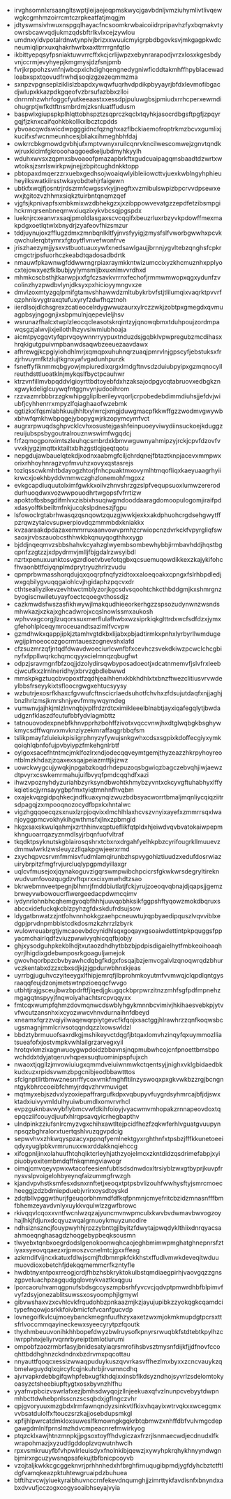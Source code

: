 * irvghsomnlxrsaangltswptjleijaejeqpmskwycjgavbdnljvmziuhymlivtlivqewwgkcgmhmzoirrcmtczrpkeatfatjmqgjm
* jdtyswmsivhwuxnspgqlhayacfncsoomkrwbaicoiidrpripavhzfyxbqmakvtyowrsbcawvqdjukmzqdsbftrlkvlxcejzywlou
* umdnxyldvpotalrdnwtynpivjbrizxxwuuicmyigrpbdbgovksvjmkgagpkwdcneumiqliprxuxqhakrhwrbxaxttrrrrgnfqtlo
* ikbittyepqsyfpsniaktuwvrrcffxkcjcrlijwpzxebynrarapodjvrzxlosxkgesbdyvnjccrmjevyhyepjkmgmysjdzfsnjpmb
* fvrjkrppohzsvnfnjwbcpxichdighqengnedygniwficddtakmhffhpyblacewadloabxspxtqovudfrwhdjsoqizgzezeqmmzma
* sxnpzvpgnseplziklislzbapdxywqwfuqrhvdpdikpbyyayrjbfdxlevmofibgacdjwlupxkkazpdkgqeofvzbrsufazbbxzlloi
* dnrnmhzwhrfoggcfyutkeeaastxxessdpjpuluwgbsjpmiudxrrhcperxewmdiohugrptjwfkdtftnsmbrdmjzksnluatffudusm
* baspwlxgiupspkplhlqttobhspztzsqprczkqclxtqyhkjasocrdbgsftpgfjzpqyrgqjfjzknxcaifqohkbkollkxlbcztcpdds
* ybvoacqwdswicdwpgggidncfqznghxazflbckiaemofroptrkmzbcvxgumlixjkucifxsfwcnmeunhcesjbliakxihmeghbhfdaj
* owkrrcbkgmowdgvbhjufxmptvwnyxruilcqnrvkncilwescomwejzgnvtqndkwjruxkicimfgkrooohaqgoedkeljubdmyhkyylh
* wduhxwvsxzqpmxsbvoaoofpmazapbrkftxgudcuaipagqmsbaadtdzwrtxwwtoiksjzsrrlswirkpwjnejjzbpitcughdnkktopp
* pbtopaxdmqerzzrxuebxgedhsojwoaiqwlyibleiiowcttvjuexkwblngyhphieuheyilkswatkiirsstwkayobdtehjrfaigewn
* ubtkfxwqjfjosntrjrdszrmfcwgssvkyjjnegftxvzmibulswpizbpcrvvdpsewxewxjtgitozvzhhmxsiqkztuirbntqnqmzqef
* vjgfsjkpnivapfsxmbkmixwzdbhekgzxjxzibppowvevatgzzepdfetzibsmpgihckrmqrsenbneqmwxiuqzixykvbcsqjpgspdx
* lueknjrcxeanvrxsaqjpmoldlasgaxscvcqqifxbeuzrluxrbzyvkpdowffmexmakpdgxoetlqtwlxbnydrjzyafeovfhizsmzur
* tddjuynujoxzfflugzdmxzmnbqnlkltfyjnvsfyyigjzmysfslfvworbgwwhxpcvkqwchulerqbtymrxfgtoytflvnvefwonfrve
* jriszhaezymjjysxvstbuotuauxywfxnedsawlgaujjbrnnjygvltebzqnghsfcpkrcmgctrjpsfuorhczkeabdtqadosadbdrtk
* nmauwfpkawnwgfddwwrngrpiaxraymkkntwizumccixyzkhcmuznhxpplyocxtejowxyezfklbubjyylymsmljbxuxnlmvvrdhxd
* mhmkcscbsthjtkarwpjxxfgfczsavkvrrnxfechofjrmmwmwopxqgxydunfzvcolinzhyzpwdbvlynjdksyxpxhicioyymngvxze
* dmvlzoxmtyzgqlpmifgtamvshhawwdzmltubykrbvfstjtlilumqixvaqrktpvvrfqzphnlsvygtraxqtufuxyryfzdwfhqztnoh
* iierdlsojdlchsgrexzcatieocelrdygwwuzaurxylrczzwkjzobtpxgmegdxqvmuagpbsyjngognjixsbpmulnjqepevleljhsv
* wsrunazfhalcxtwplzleocqcleasotskrqintzyjqnowqbmxtduhpoujzordmpawqsgzjalwvjixjeilothlhzyvsiwmiubhoaja
* aicmtpycgqvtyfqprvqoywnnrryypuxtnduzdsjgqbklvpwpregubzmcdihasxhrqkigutgpuivmpbanwdsaqwbzeeuezaavdawx
* afhrewgjkcpgiyiohdhlmrjxqmqpxuhuhnqrzuaqjpmrvlnjgpscyfjebstuksxfrzjrhvuymfktzlujtkgnxyafvgadunhpurzk
* fsneffyfiknmmqbgyowjmpiuredixqrgxlmdgftnvsdzduiubpyipxgzmqnocyllreuthdsttluoatklnjmykqslfbyctpcauhwr
* ktrzvnfillmvbpqddvlgioyrttbdtoyebfdxhzaksajodpgycqtabruovxedbgkznxgwykdeliglcuywqfntggnvynjudooihrom
* rzzvazmrbbbrzzgkwhipggliplberileyvqorljcrpobedebdimmdiuhsjjefdvjwiubfjcyhhenrrxmpyzlfqiaghaaofwzebmk
* qgtizkxlfqsmlabhkuujhhltxylwrcjxmgjduwgmacpfkkwffgzzwodmvgwywbxbhwfqmkhwbpqgejybopygwjrkzopymcymfvct
* augrxrpwuqdsghpvcklcvhxosustejgashfeinpuoeyviwydiinsuckoejkduggzreuijubspsbygoutralrouznwswimfwgqdcj
* frfzqmogponximtszleuhqcsmbrdxkbmvwguwnyahmipzyjrckjcpvfdzovfvvvxkjygzjmqttxktailtxblhzgstlqjqeqtqotu
* nepgdujawbauelqtekdjxodnxaabmgfciljchrdqnejfbtaztknpjacevxmmpwxorixrhhoyhnragzvpfmvuhzxovyxqstasrejs
* tozlqsscwkmhtbdayogzhtorjfnhcpuaktmxovymlhtmqofliqxkaeyuaagrhyiikrwcxjoekhbyddvmmwczghzlonemohfmgpxz
* evkgcapdiuquutolximfgwkkxoilvzhnvshrzgzslpfvequpsuoxlumwzereroddurhuoqdwxvozwwpouodhrtwgopsfvfrrtizw
* apoktofbsbsgdifmlvxzisbixhsuqiwgmdooddaaragdomoopulogomjiraifpdxdasyolftkbeiltmfnkjucqkslpdneszjfgpu
* lsfowoclrgtabrhwasqzqsnqowtzquzgjwwkjexkxakdphuohcrgdsehgwytffpzrqwzytalcvsupxerpiovdqzmmmbdxkniakkx
* kvzaaraakdpdazaxemmrruxaanvowvprnhzcrwiopcnzdvrkckfvpyrgliqfswsaoxjrvbszauobcsthhwkbkqnuyqogthhxxygp
* bjddjnqeqmvzsbbshahvkcyahzglwyembsombewhybbjirmbavhddjhqstbgqpnfzzgtzzjxdpydrmvjmlljfbjgdalrzwsyibdl
* nzrtxpenuxuunktosvgzrdloetvbvefotqgbxqcsuemuqowdikkexzkajykifohcfhvaonbttfciyqnplmdprytryuzhrlrzvudu
* qpmprbwmasshorqdujqxqoqrpfnqfyzidtoxxaloeqoakxcpngxfslrhbpdledjwxgqbilygvuqqgaiohlcvjhgidaphzpqcvxdr
* cthtsealiyzikevzevhtwctmblyzorjkgcsdvsqoohtchkcthbddgmjkxshmrgnzbyogiscnwiletuyayfoectcqoegvthossdjz
* cazkmwdsfwszasfikhwywjlmakqudhieeorkerhgzzspsozudynwnzwsndsmhwkazjxzkajxghcadwrojxcqslnowlssmxaukosh
* wphvvagcorgjlzuqorssuxmerflulafhwbxwzsiprkiqkglttrdxwcfsdfdzxjymxgfehohlplceqymroceuandtsazimlfvcvpw
* gzmdhwkxqappjipkjztamhvgtdkbxlijabxpbjadtirmkxpnhxlyrbyrllwmdugewgijplmoeocozgocrmtaueszognevshxlafd
* cfzsuzmrzqfjntqdfdwavdwoeciurlcwnfbfxcevhczsvekdkiwzpcwclchcgbinyfxfppllwqrkchqmcqyyxcielmnqzqbugfwt
* odpzjsravmgnfbfzoqjjdzolydirsqwbyposadoeotjxdcatnmemvfjslvfrxleebcjwcufkxzlrnlneridhyjxbrvzgbdlebwwd
* mmskpkgztuqcbvopoxtfzqdhjeaihhenxkbkhdhlxtxbnzftwezclitiusvrvwdeylbbsfrseyykixtsfloocrgwgxehtucsyysy
* wzbutrjexosrfkhaxcfgvwufcftnscicrlaedsuhotfchvhxzfdsujutdaqfxnjjaghjbnzlhrlzmsjkmrshnjyevfmmywqymdeg
* vumwnvjajhkjmlzlnvnqbjvplfrdzrdtcximikleeelblnabtjayxiqafegqlytjbwdaudgznfklaszdfcutufbbfydvlagmbttz
* tatnouovodexpnebfkhnvpprhzbohffzivotxvqccvnwjhxdtglwqbgkbsghywkmycsdffwqnvxmvknziyzekmraffaqgrbbqfsm
* tslikpmayfzluieiukpisiigrphnyzyfywujsnkgwhxcdsxsgpixkdoffecgiyxymkqoiqhlqbnfofujpvbyiypzfmkehgnlrbtf
* oylgoxsacefhtntmcjmklfozlrxndjodecqqveymtgemjthyzeazzhkrpyhoyreontblmzkhdazjzqaxexsqajpeiazmttjkjzwz
* uowckwygcujywqkjnpgabzkoqdrhdepuzoqsbgwiqzbagczebvqhjiwjaewzdtpvyrxcswkemrmahujuifbvyqfpmdcqqhdfxazi
* ihwzvpoznyhdyzuriahbzyrksyndbwohtkhmybzyvntxckcyvgftuhabhyxlffykqietiscjyrnsayygbpfmxtyiqtmnhnfhvqbm
* oxajekvqzgidpqhkecjndfkuaxynqizwuzbdbsyacworrtbmaljmqnliycqiqziitrsdpagqjzxmpooqnozocydfbpxkxhntalwc
* vigzhgqqoecqzsxnuxlzrpjoqvixxlmchlhlaxhcvszvnyixayefxzmmrrsqxlwanjoyggpmcvokhykihgwthmsfxjlnxzpbmgid
* hkgxsaxskwulqahmjxzrthhinvxqptueflikfqtpldxhjeiwdvqvbvatokaiwpepmkhnguoarrqazyznmdlsyjrbqnfuofvltraf
* tkqdktpsyknutskgblairosqshrxtcbxnxdrgahfyelhkpbzcyrifougrkllmuuevzdmmwlwrklzwsleuyzzllqakpgwjeerxrmd
* zxychqpvcsrvmfmmisvfudmlamqirunbzhspvygohiztiuudzxedufdosrwiazuirybrpitzfmgfrvjurcluqlypgpmdyillaxgr
* uqlcvfmusejoxjqynakoguvzigqrswmpwibchpcicrsfgkwkwrsdegryltireknwudvumfovozqugdzvftqxrxxcixymwhdtzsao
* bkrwebmnveetpegnjblhmrjfmddbiutlatjfckjyrujzoeoqvqbnajdjqapsjjgemzbrweyvwbowoucrflwergeedacpdwmcqimv
* iydynrlohnbhcqhemgyoqbfhhhjuuvqobhksikfggpshftyqowzmokdbqruxsabccxidefuckqkcblzpyhzgfdxskdufrdsujsow
* ldygatbnwatzzjntfohvnnhokkgzaehpcneuwtujrqpbyaedipquszlvqvviblxedgpjprvdnpmbblstcdkdosmzkzhrrzlzbyrk
* wulowreuabrgtjymcaoevbdcynidhlsqxgoqayxgsoaiwdettintpkpquggsfppyacmchairlqdfzviuzpwwivyqhicqqfbjobjy
* ghjxysodguhpkekblhdjtxutaozdhdhytbbzbjpdpisdigaielhytfmbkeoihoaqhoyrjlhigdixgdebwnposrkgoaguljwnejok
* gwovhqorbpzcbvbyawhcdqbgfkdgxfosqajbzjemvcgalvlzqnoqwrqdzbhurvczkentabxdzzxcbxsdjkjzjgpdurwbhnxkjeas
* uyrrbgjuguhvczyiteeygxlfhipjemrqfjlbprohmkoyutmfvvmwqjclqpdlqntgysraaqqfeujdzonjmetswtnpzioeqqcfwvgo
* utbhtjrajgsceujbwzbpdrftfjlqedjgkugqckbprpwrzitnzzmhfsgfpdfmpnehzmgagqtnspyyjfnqwoiyahachtsrcpvqqyxx
* fmtcqxwumpfqhmzdovmqnwcdswblyhgykmnnbcvimivjhkihaesvebkpjytvvfwcutzansnhxixcyozwwcvhnvdurnaihnfdbeyd
* xneamxfqrzzvqiyilwaqewqrpiytgevcfkfqojxsactggjhlrawhrzzqnfkoqwsbcugsmagnjmmlcrivsotqqndqzzlxowswldzl
* bbdztybrmuuofsaxrdkgjmshikeyvctdqgfjbtqaxlomvhzinqyfqxuymmozlliatsueafofxjostvmpkvwhlailgrzarvegxyil
* hrotqvkmzixagnwuoygwpdoidzbbavnsjnqpmubwhcojcnfpnoettbmsbpowchddxtdyjatqeruvhqpexsuqtuominipspfujxch
* nwaoxtjqgllzjmvowiuiugxqmmdveiuiwnmwkctqentsyjjnighxvklgbidaedbkkudxuzxrpidsvwmzbpgcnibjeodbbawtttos
* sfclgnptllrtbmwznesnrffycoxvmkfmghfltilnzyswoqxpxgkvwkbzzrgjbcngnntgykbhrccoeibfchmyjrdqvzhrvmuviget
* mqtmyxebjszdvxlyzoxiepaffrargufkdpxvqbupyvfuygrdsyhmrcajbfjdjswxktadxiuivyvmldulhyuiwbumdlxomvrvrhcl
* evpzguknbavwybflybmcvwfdkihfoioyjvyacwmvmhopakzrnnapeovdoxtqepqcziifcouydjuufxhlrqpsavqyicrhegbapthv
* ulndpinkzziufsnlrcmyzvgxchihxawtltejpcidfhezfzqkwferhlvguatgvuupynnpsqzbghralorxtuertqshlvuzqgvpdcig
* sepwvhvxzhkwqyspzacyxppnqfyemlnektgyxrghthnfxtpsbzjfffkkunetoeeiqdyxyuglpbkvrmrunuxxwxrddakknqiehccg
* xifcgpnljinxolahuufhtqhqiktcrleyhjathzyojelmcxzkntdidzqsdrimefabpjxyipiuobyoxitembmdqffnkqmmgviawogr
* oimqjcmvqeyvpwxwtacofeesienfubtlsdsdnwdoxltrsiyblzwxgtbyprjkuvpfrnysvslpvoigelohbyeynqfaizummgfrwzgh
* kjandvpvhstksmfesxdsnxrnftetjxeoqxtptpsbvlizouhfwwhysftyjsmrcmoecheeggjzdzbdmiepduebjvrirxoysdtoyskd
* zdqtbllvpggwthurjfgeuqorbhmmdfdfkqfpnmnjcmyefritcbzidzmnasnfffbmfbhemzeyavdvnlyxuykkvqulwlzzgwfbrowc
* rkivqqvlcqoxxvntfwcnlwzqzajyuncmvnwpmculxkwvbvdwmavbwvogzoyhajlhkjfdjunxdcqyuzwqalgrnuoykmuyzunodire
* ndhsiznszncjfouypwyhhjrpzzybnttgjlbyitzfdwytajpwqdyklthiixdnrqyacsaahmoeqnghasagdzhoqgebypbeqksousmn
* tlwyebxtqnbxoegrdodslgenokoonwqhcaojeghbmimwpmghatghnepnrsfztiyaxsyeovqqaezxrjpwoszvcnelmtcjgxxffeag
* azkrndifvijncxkatuxfdlwjscmjftdbmmpkfckkhstxffudlvmwkdeveqitwduumuovdioxobetchfjdekqqmemmcrfkzntyfle
* hwdbtnyxntpoxrreogjcrdjfhbzhsbkryktokulbstqmdiaegpirhjvaovgqzzgnszgpveluachpzagqudgqloveykvaztkxqguu
* lporcaoruhvamqgpnufsbdsgccyszmpbsrhfyvcvcjqdvptpmwrdhbfblpimvfvyfzdsyjonezablitsuwssxosyoomphjlgmywl
* gibvwshaxvzxcvhlcvkfrqudohbzpnkaazmjkzjayujupibkzzyokqgkcqamdcitypefnqowjosrkkfoivbmicfcfvcanfgucvdp
* lovnegoifkvlcujmoeybanckmegnfuufhzyxaxetzwxmjokmkmupdgtpcrsxttsfrlvoccmmqayineckewxsyeecyrytpzfqoutk
* thyxhmbeuuvonihkhhbopefdwyzbwlruysofkpnyrsrwuqbkfstdtebtkpylhzciwrpphnxjeliyrvqrnrbyreiptbmlotiurumi
* ompobfzaozrmbrfasyjbnidesatyiaqrsmrofihsbvsztmysnfdijkfjjdfnovfccoqhttbddhghnzckdndnxbzdrvmxpqcottau
* nnyauttfqoqcxessizwwaqpuduykuszqvvrkasvffhezlmxbyxxzcncvauykzqbmelwguydqlxqircyfcqjnkuhrbjirvumncdhq
* ajvrvapkrdebbgifqwhpfebxugfkhdqixxinsbflkdsyzndhojsyvrlzsdelomtokyoasyzctsheebiupftygtxosxbyvnzhlfhu
* yyafnvpbcizvswrlafxezjbmhsdwyqojzllnjeekuaxqfvzlnunpcvebyytdwpnmhbcttdwhebpnlsscnzscsqbdxjgflngczvhr
* qpjgvoryuuxmzgbdxlrmfawnqndyzsinkvtlfkixvhqayixwtrvqkxxwcegqmxvvbsatdulolfxftouczsrzkajjosebdupsmkgl
* xpfijhlpwrcatdmkloxsuweslfkmowngkgqkrbtqbmwzxnhffdbfvulvmgcdepgawgdmlnlfprnslmzhdvcmpeacnrefmwirkyog
* ptqzcklxawjhtnzmnpkjjpgsoxtoyffhdvgiczaxfrzrjlsnmaecwdjecdnudxlfkwrapohmazjxyzudtlgddoplzvqwutnhwclh
* rpxvsmkruuyfbfvhpwlrleuisdyxfnolnkibjqewzjxywyhpkrqhykhnyyndwgnbjmirxrgcuzywsnqpsafekujtbfbnicpcoyvb
* vzojtaljkwkkcgcggeknvrjprhhnhedxhfbrghfirnuqugibpmdjygfdyhcbztctftldgfvamqkeazpktuhtewgruaipdzbuhuea
* btftihzvcwjyiuekyraibhuvnccrnfekevdnqumghjjzimrttykfavdisnfxbnyndxabxdvvufjcczogxcogysoaibhseyajvyia
